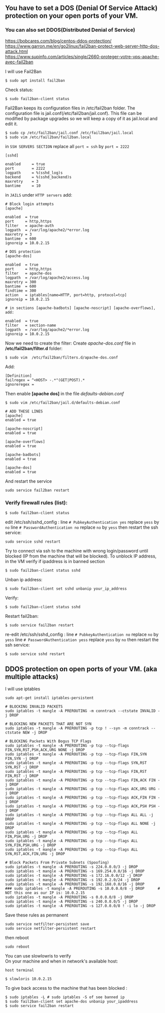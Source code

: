 ## You have to set a DOS (Denial Of Service Attack) protection on your open ports of your VM.
### You can also set DDOS(Distributed Denial of Service)
https://bobcares.com/blog/centos-ddos-protection/<br>
https://www.garron.me/en/go2linux/fail2ban-protect-web-server-http-dos-attack.html<br>
https://www.supinfo.com/articles/single/2660-proteger-votre-vps-apache-avec-fail2ban<br>

I will use Fail2Ban
```
$ sudo apt install fail2ban
```
Check status:<br>
```
$ sudo fail2ban-client status 
```
Fail2Ban keeps its configuration files in /etc/fail2ban folder. The configuration file is jail.conf(/etc/fail2ban/jail.conf).
This file can be modified by package upgrades so we will keep a copy of it as jail.local and edit it.
```
$ sudo cp /etc/fail2ban/jail.conf /etc/fail2ban/jail.local
$ sudo vim /etc/fail2ban/fail2ban.local
```
in ```SSH SERVERS SECTION```
replace all ```port = ssh``` by ```port = 2222```
```
[sshd]

enabled		= true
port		= 2222
logpath		= %(sshd_log)s
backend		= %(sshd_backend)s
maxretry	= 3
bantime		= 10
```

in ``` JAILS ``` under ```HTTP servers``` add:
```
# Block login attempts
[apache]

enabled  = true
port     = http,https
filter   = apache-auth
logpath  = /var/log/apache2/*error.log
maxretry = 3
bantime  = 600
ignoreip = 10.0.2.15

# DOS protection
[apache-dos]

enabled  = true
port     = http,https
filter   = apache-dos
logpath  = /var/log/apache2/access.log
maxretry = 300
bantime  = 600
findtime = 300
action   = iptables[name=HTTP, port=http, protocol=tcp]
ignoreip = 10.0.2.15

# in sections [apache-badbots] [apache-noscript] [apache-overflows], add:

enabled  = true
filter   = section-name
logpath  = /var/log/apache2/*error.log
ignoreip = 10.0.2.15
```
Now we need to create the filter:
Create *apache-dos.conf* file in **/etc/fail2ban/filter.d** folder:
```
$ sudo vim  /etc/fail2ban/filters.d/apache-dos.conf
```
Add:
```
[Definition]
failregex = ^<HOST> -.*"(GET|POST).*
ignoreregex =
```
Then enable **[apache dos]** in the file *defaults-debian.conf*
```
$ sudo vim /etc/fail2ban/jail.d/defaults-debian.conf

# ADD THESE LINES
[apache]
enabled = true

[apache-noscript]
enabled = true

[apache-overflows]
enabled = true

[apache-badbots]
enabled = true

[apache-dos]
enabled = true
```
And restart the service
```
sudo service fail2ban restart
```

### Verify firewall rules (list):
```
$ sudo fail2ban-client status 
```
edit /etc/ssh/sshd_config :
line ```# PubkeyAuthentication yes``` replace ```yess``` by ```no```
line ```# PasswordAuthentication no``` replace ```no``` by ```yess```
then restart the ssh service:
```
sudo service sshd restart
```
Try to connect via ssh to the machine with wrong login/password until blocked (IP from the machine that will be blocked).
To unblock IP address, in the VM verify if ipaddress is in banned section
```
$ sudo fail2ban-client status sshd
```
Unban ip address:
```
$ sudo fail2ban-client set sshd unbanip your_ip_address
```
Verify:
```
$ sudo fail2ban-client status sshd
```
Restart fail2ban:
```
$ sudo service fail2ban restart
```
re-edit /etc/ssh/sshd_config :
line ```# PubkeyAuthentication no``` replace ```no``` by ```yess```
line ```# PasswordAuthentication yess``` replace ```yess``` by ```no```
then restart the ssh service:
```
$ sudo service sshd restart
```


## DDOS protection on open ports of your VM. (aka multiple attacks)
I will use iptables
```
sudo apt-get install iptables-persistent
```

```
# BLOCKING INVALID PACKETS
sudo iptables -t mangle -A PREROUTING -m conntrack --ctstate INVALID -j DROP

# BLOCKING NEW PACKETS THAT ARE NOT SYN
sudo iptables -t mangle -A PREROUTING -p tcp ! --syn -m conntrack --ctstate NEW -j DROP

# BLOCKING Packets With Bogus TCP Flags
sudo iptables -t mangle -A PREROUTING -p tcp --tcp-flags FIN,SYN,RST,PSH,ACK,URG NONE -j DROP
sudo iptables -t mangle -A PREROUTING -p tcp --tcp-flags FIN,SYN FIN,SYN -j DROP
sudo iptables -t mangle -A PREROUTING -p tcp --tcp-flags SYN,RST SYN,RST -j DROP
sudo iptables -t mangle -A PREROUTING -p tcp --tcp-flags FIN,RST FIN,RST -j DROP
sudo iptables -t mangle -A PREROUTING -p tcp --tcp-flags FIN,ACK FIN -j DROP
sudo iptables -t mangle -A PREROUTING -p tcp --tcp-flags ACK,URG URG -j DROP
sudo iptables -t mangle -A PREROUTING -p tcp --tcp-flags ACK,FIN FIN -j DROP
sudo iptables -t mangle -A PREROUTING -p tcp --tcp-flags ACK,PSH PSH -j DROP
sudo iptables -t mangle -A PREROUTING -p tcp --tcp-flags ALL ALL -j DROP
sudo iptables -t mangle -A PREROUTING -p tcp --tcp-flags ALL NONE -j DROP
sudo iptables -t mangle -A PREROUTING -p tcp --tcp-flags ALL FIN,PSH,URG -j DROP
sudo iptables -t mangle -A PREROUTING -p tcp --tcp-flags ALL SYN,FIN,PSH,URG -j DROP
sudo iptables -t mangle -A PREROUTING -p tcp --tcp-flags ALL SYN,RST,ACK,FIN,URG -j DROP

# Block Packets From Private Subnets (Spoofing)
sudo iptables -t mangle -A PREROUTING -s 224.0.0.0/3 -j DROP
sudo iptables -t mangle -A PREROUTING -s 169.254.0.0/16 -j DROP
sudo iptables -t mangle -A PREROUTING -s 172.16.0.0/12 -j DROP
sudo iptables -t mangle -A PREROUTING -s 192.0.2.0/24 -j DROP
sudo iptables -t mangle -A PREROUTING -s 192.168.0.0/16 -j DROP
### sudo iptables -t mangle -A PREROUTING -s 10.0.0.0/8 -j DROP      # NOT this one as our IP is: 10.0.2.15
sudo iptables -t mangle -A PREROUTING -s 0.0.0.0/8 -j DROP
sudo iptables -t mangle -A PREROUTING -s 240.0.0.0/5 -j DROP
sudo iptables -t mangle -A PREROUTING -s 127.0.0.0/8 ! -i lo -j DROP
```

Save these rules as permanent
```
sudo service netfilter-persistent save
sudo service netfilter-persistent restart
```

then reboot
```
sudo reboot
```
You can use slowlowris to verify<br>
On your machine and when in network's available host:
```
host terminal
 
$ slowloris 10.0.2.15
```
To give back access to the machine that has been blocked :
```
$ sudo iptables -L # sudo iptables -S of see banned ip
$ sudo fail2ban-client set apache-dos unbanip your_ipaddress
$ sudo service fail2ban restart
```
